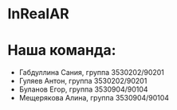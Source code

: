 # InRealAR
# Наша команда:
* Габдуллина Сания, группа 3530202/90201
* Гуляев Антон, группа 3530202/90201
* Буланов Егор, группа 3530904/90104
* Мещерякова Алина, группа 3530904/90104
